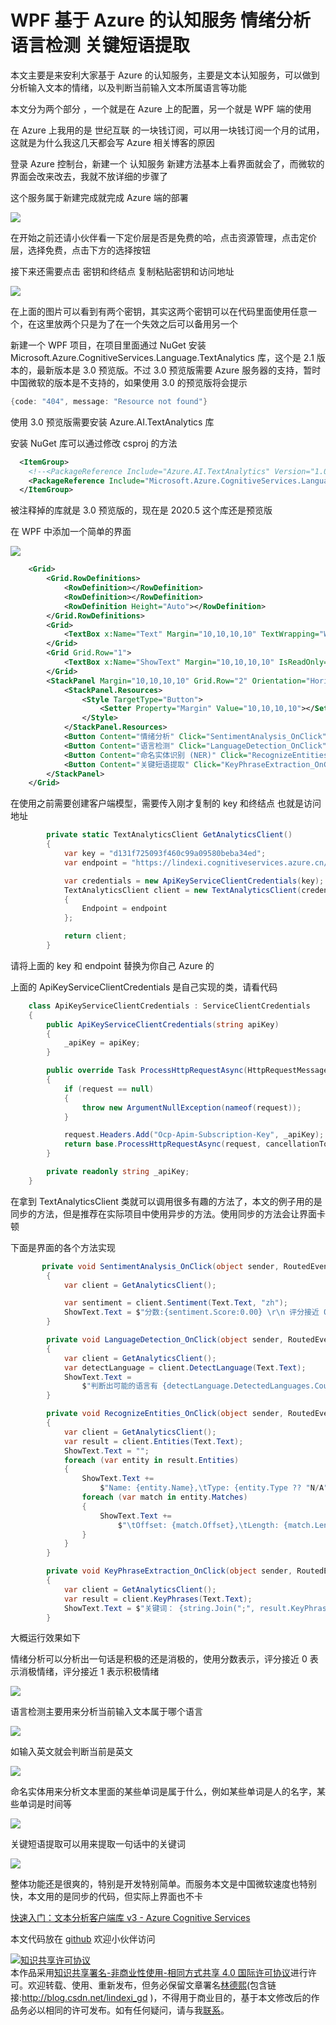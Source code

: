 # WPF 基于 Azure 的认知服务 情绪分析 语言检测 关键短语提取

本文主要是来安利大家基于 Azure 的认知服务，主要是文本认知服务，可以做到分析输入文本的情绪，以及判断当前输入文本所属语言等功能

<!--more-->
<!-- 发布 -->

本文分为两个部分 ，一个就是在 Azure 上的配置，另一个就是 WPF 端的使用

在 Azure 上我用的是 世纪互联 的一块钱订阅，可以用一块钱订阅一个月的试用，这就是为什么我这几天都会写 Azure 相关博客的原因

登录 Azure 控制台，新建一个 认知服务 新建方法基本上看界面就会了，而微软的界面会改来改去，我就不放详细的步骤了

这个服务属于新建完成就完成 Azure 端的部署

<!-- ![](image/WPF 基于 Azure 的认知服务 情绪分析 语言检测 关键短语提取/WPF 基于 Azure 的认知服务 情绪分析 语言检测 关键短语提取0.png) -->

![](http://image.acmx.xyz/lindexi%2F20205181011295712.jpg)

在开始之前还请小伙伴看一下定价层是否是免费的哈，点击资源管理，点击定价层，选择免费，点击下方的选择按钮

接下来还需要点击 密钥和终结点 复制粘贴密钥和访问地址

<!-- ![](image/WPF 基于 Azure 的认知服务 情绪分析 语言检测 关键短语提取/WPF 基于 Azure 的认知服务 情绪分析 语言检测 关键短语提取1.png) -->

![](http://image.acmx.xyz/lindexi%2F2020518101444481.jpg)

在上面的图片可以看到有两个密钥，其实这两个密钥可以在代码里面使用任意一个，在这里放两个只是为了在一个失效之后可以备用另一个

新建一个 WPF 项目，在项目里面通过 NuGet 安装 Microsoft.Azure.CognitiveServices.Language.TextAnalytics 库，这个是 2.1 版本的，最新版本是 3.0 预览版。不过 3.0 预览版需要 Azure 服务器的支持，暂时中国微软的版本是不支持的，如果使用 3.0 的预览版将会提示

```csharp
{code: "404", message: "Resource not found"}
```

使用 3.0 预览版需要安装 Azure.AI.TextAnalytics 库

安装 NuGet 库可以通过修改 csproj 的方法

```xml
  <ItemGroup>
    <!--<PackageReference Include="Azure.AI.TextAnalytics" Version="1.0.0-preview.4" />-->
    <PackageReference Include="Microsoft.Azure.CognitiveServices.Language.TextAnalytics" Version="4.0.0" />
  </ItemGroup>
```

被注释掉的库就是 3.0 预览版的，现在是 2020.5 这个库还是预览版

在 WPF 中添加一个简单的界面

<!-- ![](image/WPF 基于 Azure 的认知服务 情绪分析 语言检测 关键短语提取/WPF 基于 Azure 的认知服务 情绪分析 语言检测 关键短语提取2.png) -->

![](http://image.acmx.xyz/lindexi%2F2020518102062057.jpg)

```xml
    <Grid>
        <Grid.RowDefinitions>
            <RowDefinition></RowDefinition>
            <RowDefinition></RowDefinition>
            <RowDefinition Height="Auto"></RowDefinition>
        </Grid.RowDefinitions>
        <Grid>
            <TextBox x:Name="Text" Margin="10,10,10,10" TextWrapping="Wrap" AcceptsReturn="True"></TextBox>
        </Grid>
        <Grid Grid.Row="1">
            <TextBox x:Name="ShowText" Margin="10,10,10,10" IsReadOnly="True" TextWrapping="Wrap"></TextBox>
        </Grid>
        <StackPanel Margin="10,10,10,10" Grid.Row="2" Orientation="Horizontal">
            <StackPanel.Resources>
                <Style TargetType="Button">
                    <Setter Property="Margin" Value="10,10,10,10"></Setter>
                </Style>
            </StackPanel.Resources>
            <Button Content="情绪分析" Click="SentimentAnalysis_OnClick"></Button>
            <Button Content="语言检测" Click="LanguageDetection_OnClick"></Button>
            <Button Content="命名实体识别 (NER)" Click="RecognizeEntities_OnClick"></Button>
            <Button Content="关键短语提取" Click="KeyPhraseExtraction_OnClick"></Button>
        </StackPanel>
    </Grid>
```

在使用之前需要创建客户端模型，需要传入刚才复制的 key 和终结点 也就是访问地址

```csharp
        private static TextAnalyticsClient GetAnalyticsClient()
        {
            var key = "d131f725093f460c99a09580beba34ed";
            var endpoint = "https://lindexi.cognitiveservices.azure.cn/";

            var credentials = new ApiKeyServiceClientCredentials(key);
            TextAnalyticsClient client = new TextAnalyticsClient(credentials)
            {
                Endpoint = endpoint
            };

            return client;
        }
```

请将上面的 key 和 endpoint 替换为你自己 Azure 的

上面的 ApiKeyServiceClientCredentials 是自己实现的类，请看代码

```csharp
    class ApiKeyServiceClientCredentials : ServiceClientCredentials
    {
        public ApiKeyServiceClientCredentials(string apiKey)
        {
            _apiKey = apiKey;
        }

        public override Task ProcessHttpRequestAsync(HttpRequestMessage request, CancellationToken cancellationToken)
        {
            if (request == null)
            {
                throw new ArgumentNullException(nameof(request));
            }

            request.Headers.Add("Ocp-Apim-Subscription-Key", _apiKey);
            return base.ProcessHttpRequestAsync(request, cancellationToken);
        }

        private readonly string _apiKey;
    }
```

在拿到 TextAnalyticsClient 类就可以调用很多有趣的方法了，本文的例子用的是同步的方法，但是推荐在实际项目中使用异步的方法。使用同步的方法会让界面卡顿

下面是界面的各个方法实现

```csharp
       private void SentimentAnalysis_OnClick(object sender, RoutedEventArgs e)
        {
            var client = GetAnalyticsClient();

            var sentiment = client.Sentiment(Text.Text, "zh");
            ShowText.Text = $"分数:{sentiment.Score:0.00} \r\n 评分接近 0 表示消极情绪，评分接近 1 表示积极情绪";
        }

        private void LanguageDetection_OnClick(object sender, RoutedEventArgs e)
        {
            var client = GetAnalyticsClient();
            var detectLanguage = client.DetectLanguage(Text.Text);
            ShowText.Text =
                $"判断出可能的语言有 {detectLanguage.DetectedLanguages.Count} 个 \r\n {string.Join("\r\n", detectLanguage.DetectedLanguages.Select(temp => $"语言 {temp.Name} 分数 {temp.Score:0.00}"))}";
        }

        private void RecognizeEntities_OnClick(object sender, RoutedEventArgs e)
        {
            var client = GetAnalyticsClient();
            var result = client.Entities(Text.Text);
            ShowText.Text = "";
            foreach (var entity in result.Entities)
            {
                ShowText.Text +=
                    $"Name: {entity.Name},\tType: {entity.Type ?? "N/A"},\tSub-Type: {entity.SubType ?? "N/A"} \r\n";
                foreach (var match in entity.Matches)
                {
                    ShowText.Text +=
                        $"\tOffset: {match.Offset},\tLength: {match.Length},\tScore: {match.EntityTypeScore:F3}\r\n";
                }
            }
        }

        private void KeyPhraseExtraction_OnClick(object sender, RoutedEventArgs e)
        {
            var client = GetAnalyticsClient();
            var result = client.KeyPhrases(Text.Text);
            ShowText.Text = $"关键词： {string.Join(";", result.KeyPhrases)}";
        }
```

大概运行效果如下

情绪分析可以分析出一句话是积极的还是消极的，使用分数表示，评分接近 0 表示消极情绪，评分接近 1 表示积极情绪

<!-- ![](image/WPF 基于 Azure 的认知服务 情绪分析 语言检测 关键短语提取/WPF 基于 Azure 的认知服务 情绪分析 语言检测 关键短语提取2.png) -->

![](http://image.acmx.xyz/lindexi%2F2020518102062057.jpg)

语言检测主要用来分析当前输入文本属于哪个语言

<!-- ![](image/WPF 基于 Azure 的认知服务 情绪分析 语言检测 关键短语提取/WPF 基于 Azure 的认知服务 情绪分析 语言检测 关键短语提取3.png) -->
![](http://image.acmx.xyz/lindexi%2F20205181035441445.jpg)

如输入英文就会判断当前是英文

<!-- ![](image/WPF 基于 Azure 的认知服务 情绪分析 语言检测 关键短语提取/WPF 基于 Azure 的认知服务 情绪分析 语言检测 关键短语提取4.png) -->

![](http://image.acmx.xyz/lindexi%2F20205181037545709.jpg)

命名实体用来分析文本里面的某些单词是属于什么，例如某些单词是人的名字，某些单词是时间等

<!-- ![](image/WPF 基于 Azure 的认知服务 情绪分析 语言检测 关键短语提取/WPF 基于 Azure 的认知服务 情绪分析 语言检测 关键短语提取5.png) -->

![](http://image.acmx.xyz/lindexi%2F20205181039192320.jpg)

关键短语提取可以用来提取一句话中的关键词

<!-- ![](image/WPF 基于 Azure 的认知服务 情绪分析 语言检测 关键短语提取/WPF 基于 Azure 的认知服务 情绪分析 语言检测 关键短语提取6.png) -->
![](http://image.acmx.xyz/lindexi%2F20205181039582509.jpg)

整体功能还是很爽的，特别是开发特别简单。而服务本文是中国微软速度也特别快，本文用的是同步的代码，但实际上界面也不卡

[快速入门：文本分析客户端库 v3 - Azure Cognitive Services](https://docs.microsoft.com/zh-cn/azure/cognitive-services/text-analytics/quickstarts/text-analytics-sdk?tabs=version-2&pivots=programming-language-csharp )

本文代码放在 [github](https://github.com/lindexi/lindexi_gd/tree/d95081959f54ba5e50cd90cff566f8b85fba34a0/HalujakenifawFarlurjibellerwa) 欢迎小伙伴访问


<a rel="license" href="http://creativecommons.org/licenses/by-nc-sa/4.0/"><img alt="知识共享许可协议" style="border-width:0" src="https://licensebuttons.net/l/by-nc-sa/4.0/88x31.png" /></a><br />本作品采用<a rel="license" href="http://creativecommons.org/licenses/by-nc-sa/4.0/">知识共享署名-非商业性使用-相同方式共享 4.0 国际许可协议</a>进行许可。欢迎转载、使用、重新发布，但务必保留文章署名[林德熙](http://blog.csdn.net/lindexi_gd)(包含链接:http://blog.csdn.net/lindexi_gd )，不得用于商业目的，基于本文修改后的作品务必以相同的许可发布。如有任何疑问，请与我[联系](mailto:lindexi_gd@163.com)。
